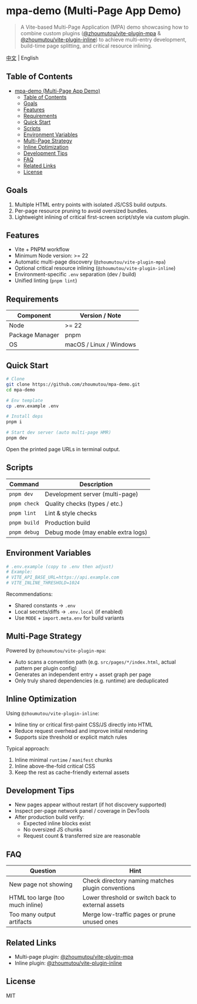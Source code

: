 # mpa-demo (Multi-Page App Demo)

> A Vite-based Multi-Page Application (MPA) demo showcasing how to combine custom plugins ([@zhoumutou/vite-plugin-mpa](https://github.com/zhoumutou/vite-plugin-mpa) & [@zhoumutou/vite-plugin-inline](https://github.com/zhoumutou/vite-plugin-inline)) to achieve multi-entry development, build-time page splitting, and critical resource inlining.

[中文](./README.md) | English

## Table of Contents

- [mpa-demo (Multi-Page App Demo)](#mpa-demo-multi-page-app-demo)
  - [Table of Contents](#table-of-contents)
  - [Goals](#goals)
  - [Features](#features)
  - [Requirements](#requirements)
  - [Quick Start](#quick-start)
  - [Scripts](#scripts)
  - [Environment Variables](#environment-variables)
  - [Multi-Page Strategy](#multi-page-strategy)
  - [Inline Optimization](#inline-optimization)
  - [Development Tips](#development-tips)
  - [FAQ](#faq)
  - [Related Links](#related-links)
  - [License](#license)

## Goals

1. Multiple HTML entry points with isolated JS/CSS build outputs.
2. Per-page resource pruning to avoid oversized bundles.
3. Lightweight inlining of critical first-screen script/style via custom plugin.

## Features

- Vite + PNPM workflow
- Minimum Node version: >= 22
- Automatic multi-page discovery (`@zhoumutou/vite-plugin-mpa`)
- Optional critical resource inlining (`@zhoumutou/vite-plugin-inline`)
- Environment-specific `.env` separation (dev / build)
- Unified linting (`pnpm lint`)

## Requirements

| Component       | Version / Note          |
| --------------- | ----------------------- |
| Node            | >= 22                   |
| Package Manager | pnpm                    |
| OS              | macOS / Linux / Windows |

## Quick Start

```bash
# Clone
git clone https://github.com/zhoumutou/mpa-demo.git
cd mpa-demo

# Env template
cp .env.example .env

# Install deps
pnpm i

# Start dev server (auto multi-page HMR)
pnpm dev
```

Open the printed page URLs in terminal output.

## Scripts

| Command      | Description                        |
| ------------ | ---------------------------------- |
| `pnpm dev`   | Development server (multi-page)    |
| `pnpm check` | Quality checks (types / etc.)      |
| `pnpm lint`  | Lint & style checks                |
| `pnpm build` | Production build                   |
| `pnpm debug` | Debug mode (may enable extra logs) |

## Environment Variables

```bash
# .env.example (copy to .env then adjust)
# Example:
# VITE_API_BASE_URL=https://api.example.com
# VITE_INLINE_THRESHOLD=1024
```

Recommendations:

- Shared constants → `.env`
- Local secrets/diffs → `.env.local` (if enabled)
- Use `MODE` + `import.meta.env` for build variants

## Multi-Page Strategy

Powered by `@zhoumutou/vite-plugin-mpa`:

- Auto scans a convention path (e.g. `src/pages/*/index.html`, actual pattern per plugin config)
- Generates an independent entry + asset graph per page
- Only truly shared dependencies (e.g. runtime) are deduplicated

## Inline Optimization

Using `@zhoumutou/vite-plugin-inline`:

- Inline tiny or critical first-paint CSS/JS directly into HTML
- Reduce request overhead and improve initial rendering
- Supports size threshold or explicit match rules

Typical approach:

1. Inline minimal `runtime` / `manifest` chunks
2. Inline above-the-fold critical CSS
3. Keep the rest as cache-friendly external assets

## Development Tips

- New pages appear without restart (if hot discovery supported)
- Inspect per-page network panel / coverage in DevTools
- After production build verify:
  - Expected inline blocks exist
  - No oversized JS chunks
  - Request count & transferred size are reasonable

## FAQ

| Question                         | Hint                                              |
| -------------------------------- | ------------------------------------------------- |
| New page not showing             | Check directory naming matches plugin conventions |
| HTML too large (too much inline) | Lower threshold or switch back to external assets |
| Too many output artifacts        | Merge low-traffic pages or prune unused ones      |

## Related Links

- Multi-page plugin: [@zhoumutou/vite-plugin-mpa](https://github.com/zhoumutou/vite-plugin-mpa)
- Inline plugin: [@zhoumutou/vite-plugin-inline](https://github.com/zhoumutou/vite-plugin-inline)

## License

MIT
